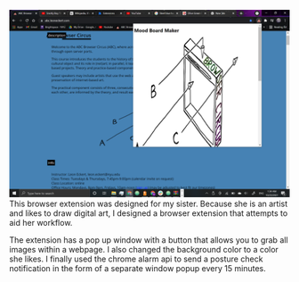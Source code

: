 ![Extension screenshot](Screenshot.png)
This browser extension was designed for my sister. Because she is an artist and likes to draw digital art, I designed a browser extension that attempts to aid her workflow.

The extension has a pop up window with a button that allows you to grab all images within a webpage. I also changed the background color to a color she likes. I finally used the chrome alarm api to send a posture check notification in the form of a separate window popup every 15 minutes.
